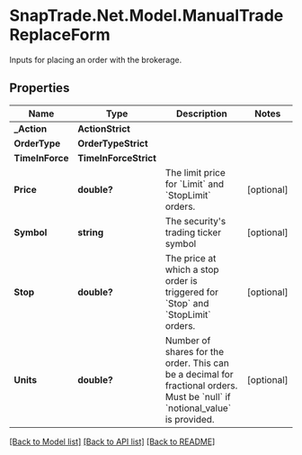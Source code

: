 # SnapTrade.Net.Model.ManualTradeReplaceForm
Inputs for placing an order with the brokerage.

## Properties

Name | Type | Description | Notes
------------ | ------------- | ------------- | -------------
**_Action** | **ActionStrict** |  | 
**OrderType** | **OrderTypeStrict** |  | 
**TimeInForce** | **TimeInForceStrict** |  | 
**Price** | **double?** | The limit price for &#x60;Limit&#x60; and &#x60;StopLimit&#x60; orders. | [optional] 
**Symbol** | **string** | The security&#39;s trading ticker symbol | [optional] 
**Stop** | **double?** | The price at which a stop order is triggered for &#x60;Stop&#x60; and &#x60;StopLimit&#x60; orders. | [optional] 
**Units** | **double?** | Number of shares for the order. This can be a decimal for fractional orders. Must be &#x60;null&#x60; if &#x60;notional_value&#x60; is provided. | [optional] 

[[Back to Model list]](../README.md#documentation-for-models) [[Back to API list]](../README.md#documentation-for-api-endpoints) [[Back to README]](../README.md)

